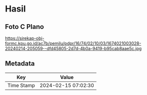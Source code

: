 # Hasil

## Foto C Plano

https://sirekap-obj-formc.kpu.go.id/ac7b/pemilu/pdpr/16/74/02/10/03/1674021003028-20240214-205059--dfd45805-2d7d-4b0a-9419-b95cab8aae5c.jpg


## Metadata

| Key        | Value               |
| ---------- | ------------------- |
| Time Stamp | 2024-02-15 07:02:30 |



